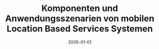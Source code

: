 ---
abstract: ''
authors:
- Karl Benesch
date: '2005-01-01'
featured: false
links:
- name: Publik
  url: https://publik.tuwien.ac.at/showentry.php?ID=139675&lang=1
publication_types:
- '7'
publishDate: '2005-01-01'
title: Komponenten und Anwendungsszenarien von mobilen Location Based Services Systemen
url_pdf: ''
---
